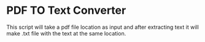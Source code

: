 # PDF TO Text Converter 
This script will take a pdf file location as input and after extracting text it will make .txt file with the text at the same location.

